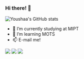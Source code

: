 ### Hi there! 👋

<!--
**YoushaaMurhij/YoushaaMurhij** is a ✨ _special_ ✨ repository because its `README.md` (this file) appears on your GitHub profile.

Here are some ideas to get you started:

- 🔭 I’m currently working on ...
- 🌱 I’m currently learning ...
- 👯 I’m looking to collaborate on ...
- 🤔 I’m looking for help with ...
- 💬 Ask me about ...
- 📫 How to reach me: ...
- 😄 Pronouns: ...
- ⚡ Fun fact: ...
-->
![Youshaa's GitHub stats](https://github-readme-stats.vercel.app/api?username=youshaamurhij&show_icons=true&theme=gotham)
<!--
<img src="https://github-readme-stats.vercel.app/api?username=youshaamurhij&show_icons=true" alt="logo" height="160" align="right" style="margin: 5px; margin-bottom: 20px;" />
-->
- 🔭 I’m currently studying at MIPT
- 🌱 I’m learning MOTS
- 📫 E-mail me!

![](https://img.shields.io/badge/-Python-333?style=flat-square&logo=Python&logoColor=fff)
![](https://img.shields.io/badge/-C/C++-c14438?style=flat-square&logo=C&logoColor=fff)
![](https://img.shields.io/badge/-PyTorch-e34f26?style=flat-square&logo=PyTorch&logoColor=fff)

<!--
<img src="https://github-profile-trophy.vercel.app/?username=youshaamurhij&theme=flat&column=7" alt="logo" height="160" align="left" style="margin: auto; margin-bottom: 20px;" />
-->
